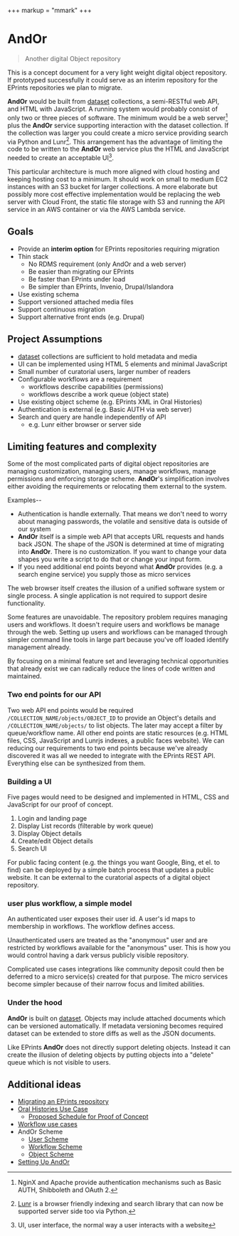 +++
markup = "mmark"
+++


# AndOr

> <span class="red">An</span>other <span class="red">d</span>igital <span class="red">O</span>bject <span class="red">r</span>epository

This is a concept document for a very light weight digital object
repository. If prototyped successfully it could serve as an
interim repository for the EPrints repositories we plan to migrate.

**AndOr** would be built from [dataset](https://caltechlibrary.github.io/dataset)
collections, a semi-RESTful web API, and HTML with JavaScript.
A running system would probably consist of only two or three
pieces of software. The minimum would be a web server[^1] 
plus the **AndOr** service supporting interaction with the
dataset collection.  If the collection was larger you could create
a micro service providing search via Python and Lunr[^2].
This arrangement has the advantage of limiting the code to be written 
to the **AndOr** web service plus the HTML and JavaScript 
needed to create an acceptable UI[^3].

This particular architecture is much more aligned with 
cloud hosting and keeping hosting cost to a minimum. It should work
on small to medium EC2 instances with an S3 bucket for larger
collections. A more elaborate but possibly more cost effective
implementation would be replacing the web server with Cloud Front,
the static file storage with S3 and running the API service
in an AWS container or via the AWS Lambda service.


## Goals

+ Provide an __interim option__ for EPrints repositories requiring migration
+ Thin stack 
    + No RDMS requirement (only AndOr and a web server)
    + Be easier than migrating our EPrints
    + Be faster than EPrints under load
    + Be simpler than EPrints, Invenio, Drupal/Islandora
+ Use existing schema
+ Support versioned attached media files
+ Support continuous migration
+ Support alternative front ends (e.g. Drupal)


## Project Assumptions

+ [dataset](https://github.com/caltechlibrary/dataset) collections are sufficient to hold metadata and media
+ UI can be implemented using HTML 5 elements and minimal JavaScript
+ Small number of curatorial users, larger number of readers
+ Configurable workflows are a requirement
    + workflows describe capabilities (permissions)
    + workflows describe a work queue (object state)
+ Use existing object scheme (e.g. EPrints XML in Oral Histories)
+ Authentication is external (e.g. Basic AUTH via web server)
+ Search and query are handle independently of API
    + e.g. Lunr either browser or server side


## Limiting features and complexity

Some of the most complicated parts of digital object repositories
are managing customization, managing users, manage workflows,
manage permissions and enforcing storage scheme.  **AndOr**'s 
simplification involves either avoiding the requirements or relocating
them external to the system.  

Examples--

+ Authentication is handle externally. That means we don't need to worry about managing passwords, the volatile and sensitive data is outside of our system
+ **AndOr** itself is a simple web API that accepts URL requests 
and hands back JSON. The shape of the JSON is determined at time of
migrating into **AndOr**. There is no customization.  If you want to change your data shapes you write a script to do that or change your input form.
+ If you need additional end points beyond what **AndOr** provides (e.g. a search engine service) you supply those as micro services 

The web browser itself creates the illusion of a unified software system
or single process. A single application is not required to support desire
functionality.

Some features are unavoidable. The repository problem requires managing
users and workflows. It doesn't require users and workflows
be manage through the web. Setting up users and workflows can be 
managed through simpler command line tools in large part because 
you've off loaded identify management already. 

By focusing on a minimal feature set and leveraging technical
opportunities that already exist we can radically
reduce the lines of code written and maintained.

### Two end points for our API

Two web API end points would be required 
`/COLLECTION_NAME/objects/OBJECT_ID` to provide an Object's details 
and `/COLLECTION_NAME/objects/` to list objects. The later may 
accept a filter by queue/workflow name. All other end points are 
static resources (e.g. HTML files, CSS, JavaScript and 
Lunrjs indexes, a public faces website).  We can reducing our
requirements to two end  points because we've already discovered 
it was all we needed to integrate with the EPrints REST API.
Everything else can be synthesized from them.


### Building a UI

Five pages would need to be designed and implemented in HTML, CSS and
JavaScript for our proof of concept.

1. Login and landing page
2. Display List records (filterable by work queue)
3. Display Object details 
4. Create/edit Object details
5. Search UI

For public facing content (e.g. the things you want 
Google, Bing, et el. to find) can be deployed by a simple batch
process that updates a public website. It can be external to the
curatorial aspects of a digital object repository.

### user plus workflow, a simple model

An authenticated user exposes their user id. A user's id 
maps to membership in workflows. The workflow defines access.

Unauthenticated users are treated as the "anonymous" user and
are restricted by workflows available for the "anonymous" user. 
This is how you would control having a dark versus publicly 
visible repository.

Complicated use cases integrations like community deposit could 
then be deferred to a micro service(s) created for that purpose.
The micro services become simpler because of their narrow focus
and limited abilities.

### Under the hood

**AndOr** is built on [dataset](https://caltechlibrary.github.io/dataset).
Objects may include attached documents which can be versioned 
automatically. If metadata versioning becomes required dataset 
can be extended to store diffs as well as the JSON documents.

Like EPrints **AndOr** does not directly support deleting objects.
Instead it can create the illusion of deleting objects by putting
objects into a "delete" queue which is not visible to users.

## Additional ideas

+ [Migrating an EPrints repository](docs/migrating-eprints.html)
+ [Oral Histories Use Case](docs/Oral-Histories-Use-Case.html)
    + [Proposed Schedule for Proof of Concept](docs/Schedule.html)
+ [Workflow use cases](docs/Workflow-Use-Cases.html)
+ AndOr Scheme
    + [User Scheme](docs/User-Scheme.html)
    + [Workflow Scheme](docs/Workflow-Scheme.html)
    + [Object Scheme](docs/Object-Scheme.html)
+ [Setting Up AndOr](docs/Setting-up-AndOr.html)



[^1]: NginX and Apache provide authentication mechanisms such as Basic AUTH, Shibboleth and OAuth 2.

[^2]: [Lunr](https://lunrjs.com) is a browser friendly indexing and search library that can now be supported server side too via Python.

[^3]: UI, user interface, the normal way a user interacts with a website

